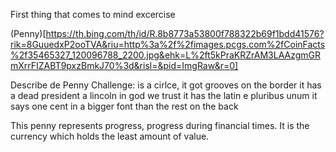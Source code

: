 First thing that comes to mind excercise 


(Penny)[https://th.bing.com/th/id/R.8b8773a53800f788322b69f1bdd41576?rik=8GuuedxP2ooTVA&riu=http%3a%2f%2fimages.pcgs.com%2fCoinFacts%2f35465327_120096788_2200.jpg&ehk=L%2ft5kPraKRZrAM3LAAzgmGRmXrrFIZABT9pxzBmkJ70%3d&risl=&pid=ImgRaw&r=0]



Describe de Penny Challenge:
is a cirlce, it got grooves on the border
it has a dead president a lincoln 
in god we trust it has the latin e pluribus unum
it says one cent in a bigger font than the rest on the back

This penny represents progress, progress during financial times. It is the currency which holds the least amount of value.  